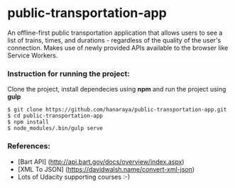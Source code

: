 # public-transportation-app
An offline-first public transportation application that allows users to see a list of trains, times, and durations - regardless of the quality of the user's connection. Makes use of newly provided APIs available to the browser like Service Workers.

### Instruction for running the project:  

Clone the project, install dependecies using **npm** and run the project using **gulp**
```
$ git clone https://github.com/hanaraya/public-transportation-app.git
$ cd public-transportation-app
$ npm install
$ node_modules/.bin/gulp serve
```

### References:
* [Bart API] (http://api.bart.gov/docs/overview/index.aspx)
* [XML To JSON] (https://davidwalsh.name/convert-xml-json)
* Lots of Udacity supporting courses :-)
